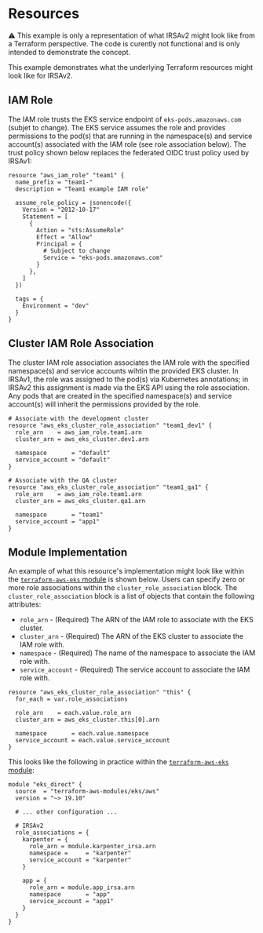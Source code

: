 # Resources

⚠️ This example is only a representation of what IRSAv2 might look like from a Terraform perspective. The code is curently not functional and is only intended to demonstrate the concept.

This example demonstrates what the underlying Terraform resources might look like for IRSAv2.

## IAM Role

The IAM role trusts the EKS service endpoint of `eks-pods.amazonaws.com` (subjet to change). The EKS service assumes the role and provides permissions to the pod(s) that are running in the namespace(s) and service account(s) associated with the IAM role (see role association below). The trust policy shown below replaces the federated OIDC trust policy used by IRSAv1:

```hcl
resource "aws_iam_role" "team1" {
  name_prefix = "team1-"
  description = "Team1 example IAM role"

  assume_role_policy = jsonencode({
    Version = "2012-10-17"
    Statement = [
      {
        Action = "sts:AssumeRole"
        Effect = "Allow"
        Principal = {
          # Subject to change
          Service = "eks-pods.amazonaws.com"
        }
      },
    ]
  })

  tags = {
    Environment = "dev"
  }
}
```

## Cluster IAM Role Association

The cluster IAM role association associates the IAM role with the specified namespace(s) and service accounts wihtin the provided EKS cluster. In IRSAv1, the role was assigned to the pod(s) via Kubernetes annotations; in IRSAv2 this assignment is made via the EKS API using the role association. Any pods that are created in the specified namespace(s) and service account(s) will inherit the permissions provided by the role.

```hcl
# Associate with the development cluster
resource "aws_eks_cluster_role_association" "team1_dev1" {
  role_arn    = aws_iam_role.team1.arn
  cluster_arn = aws_eks_cluster.dev1.arn

  namespace       = "default"
  service_account = "default"
}

# Associate with the QA cluster
resource "aws_eks_cluster_role_association" "team1_qa1" {
  role_arn    = aws_iam_role.team1.arn
  cluster_arn = aws_eks_cluster.qa1.arn

  namespace       = "team1"
  service_account = "app1"
}
```

## Module Implementation

An example of what this resource's implementation might look like within the [`terraform-aws-eks` module](https://github.com/terraform-aws-modules/terraform-aws-eks) is shown below. Users can specify zero or more role associations within the `cluster_role_association` block. The `cluster_role_association` block is a list of objects that contain the following attributes:

  - `role_arn` - (Required) The ARN of the IAM role to associate with the EKS cluster.
  - `cluster_arn` - (Required) The ARN of the EKS cluster to associate the IAM role with.
  - `namespace` - (Required) The name of the namespace to associate the IAM role with.
  - `service_account` - (Required) The service account to associate the IAM role with.

```hcl
resource "aws_eks_cluster_role_association" "this" {
  for_each = var.role_associations

  role_arn    = each.value.role_arn
  cluster_arn = aws_eks_cluster.this[0].arn

  namespace       = each.value.namespace
  service_account = each.value.service_account
}
```

This looks like the following in practice within the [`terraform-aws-eks` module](https://github.com/terraform-aws-modules/terraform-aws-eks):

```hcl
module "eks_direct" {
  source  = "terraform-aws-modules/eks/aws"
  version = "~> 19.10"

  # ... other configuration ...

  # IRSAv2
  role_associations = {
    karpenter = {
      role_arn = module.karpenter_irsa.arn
      namespace =     = "karpenter"
      service_account = "karpenter"
    }

    app = {
      role_arn = module.app_irsa.arn
      namespace       = "app"
      service_account = "app1"
    }
  }
}
```

